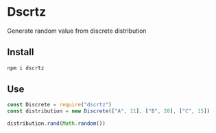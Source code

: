 # Dscrtz
Generate random value from discrete distribution
## Install
```sh
npm i dscrtz
```
## Use
```js
const Discrete = require("dscrtz")
const distribution = new Discrete(["A", 11], ["B", 20], ["C", 15])

distribution.rand(Math.random())
```
